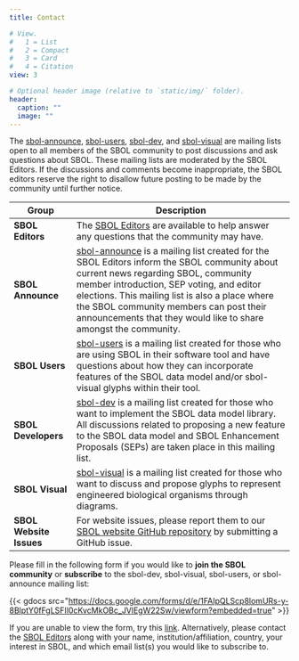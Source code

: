 ```yaml
---
title: Contact

# View.
#   1 = List
#   2 = Compact
#   3 = Card
#   4 = Citation
view: 3

# Optional header image (relative to `static/img/` folder).
header:
  caption: ""
  image: ""
---
```


The [sbol-announce](mailto:sbol-announce@googlegroups.com), [sbol-users](mailto:sbol-users@googlegroups.com), [sbol-dev](mailto:sbol-dev@googlegroups.com), and [sbol-visual](mailto:sbol-visual@googlegroups.com) are mailing lists open to all members of the SBOL community to post discussions and ask questions about SBOL. These mailing lists are moderated by the SBOL Editors. If the discussions and comments become inappropriate, the SBOL editors reserve the right to disallow future posting to be made by the community until further notice.


| Group                   | Description            |
| ------------------------| ---------------------- |
| **SBOL Editors**      | The [SBOL Editors](mailto:sbol-editors@googlegroups.com) are available to help answer any questions that the community may have.  |
| **SBOL Announce**   | [sbol-announce](mailto:sbol-announce@googlegroups.com) is a mailing list created for the SBOL Editors inform the SBOL community about current news regarding SBOL, community member introduction, SEP voting, and editor elections. This mailing list is also a place where the SBOL community members can post their announcements that they would like to share amongst the community.             |
| **SBOL Users**   | [sbol-users](mailto:sbol-users@googlegroups.com) is a mailing list created for those who are using SBOL in their software tool and have questions about how they can incorporate features of the SBOL data model and/or sbol-visual glyphs within their tool.             |
| **SBOL Developers**   | [sbol-dev](mailto:sbol-dev@googlegroups.com) is a mailing list created for those who want to implement the SBOL data model library. All discussions related to proposing a new feature to the SBOL data model and SBOL Enhancement Proposals (SEPs) are taken place in this mailing list.             |
| **SBOL Visual**   | [sbol-visual](mailto:sbol-visual@googlegroups.com) is a mailing list created for those who want to discuss and propose glyphs to represent engineered biological organisms through diagrams.             |
| **SBOL Website Issues**   | For website issues, please report them to our [SBOL website GitHub repository](https://github.com/SynBioDex/SBOL_website/issues) by submitting a GitHub issue.             |



Please fill in the following form if you would like to **join the SBOL community** or **subscribe** to the sbol-dev, sbol-visual, sbol-users, or sbol-announce mailing list:


{{< gdocs src="https://docs.google.com/forms/d/e/1FAIpQLScp8lomURs-y-8BlptY0fFgLSFIl0cKvcMkOBc_JVlEgW22Sw/viewform?embedded=true" >}}

If you are unable to view the form, try this [link](https://docs.google.com/forms/d/12OfLZ05guthLVvdapwxHWq7JSBaTPr_O3QXIeiGDfPU). Alternatively, please contact the [SBOL Editors](mailto:sbol-editors@googlegroups.com) along with your name, institution/affiliation, country, your interest in SBOL, and which email list(s) you would like to subscribe to.
